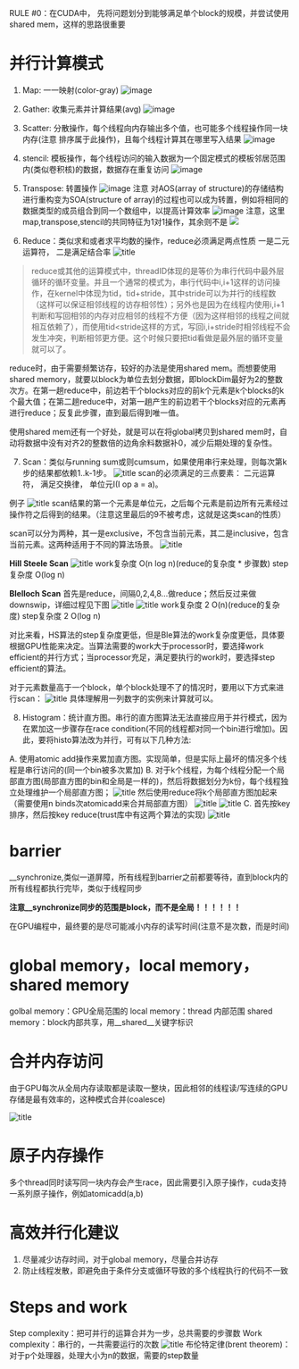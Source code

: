 RULE #0：在CUDA中， 先将问题划分到能够满足单个block的规模，并尝试使用shared mem，这样的思路很重要

# 并行计算模式

1. Map: 一一映射(color-gray) ![image](https://ask.qcloudimg.com/http-save/yehe-1215004/ro8uchdhvm.png?imageView2/2/w/1620)


2. Gather: 收集元素并计算结果(avg) ![image](https://ask.qcloudimg.com/http-save/yehe-1215004/c5ey0k4vyo.png?imageView2/2/w/1620)


3. Scatter: 分散操作，每个线程向内存输出多个值，也可能多个线程操作同一块内存(注意 排序属于此操作)，且每个线程计算其在哪里写入结果 ![image](https://ask.qcloudimg.com/http-save/yehe-1215004/9n28cfriur.png?imageView2/2/w/1620)


4. stencil: 模板操作，每个线程访问的输入数据为一个固定模式的模板邻居范围内(类似卷积核)的数据，数据存在重复访问 ![image](https://ask.qcloudimg.com/http-save/yehe-1215004/8b71jd6vot.png?imageView2/2/w/1620)


5. Transpose: 转置操作 ![image](https://ask.qcloudimg.com/http-save/yehe-1215004/c3epqiiyjt.png?imageView2/2/w/1620) 注意 对AOS(array of structure)的存储结构进行重构变为SOA(structure of array)的过程也可以成为转置，例如将相同的数据类型的成员组合到同一个数组中，以提高计算效率 ![image](https://ask.qcloudimg.com/http-save/yehe-1215004/wv2p3x9aku.png?imageView2/2/w/1620)
注意，这里map,transpose,stencil的共同特征为1对1操作，其余则不是
![](https://raw.githubusercontent.com/HViktorTsoi/gitnote-image/master/PicGo/Screenshot%20from%202020-02-26%2000-18-36.png)


6. Reduce：类似求和或者求平均数的操作，reduce必须满足两点性质 
一是二元运算符，
二是满足结合率 
![title](https://raw.githubusercontent.com/HViktorTsoi/gitnote-image/master/gitnote/2020/03/04/1583329953204-1583329953229.png)

> reduce或其他的运算模式中，threadID体现的是等价为串行代码中最外层循环的循环变量。并且一个通常的模式为，串行代码中i,i+1这样的访问操作，在kernel中体现为tid，tid+stride，其中stride可以为并行的线程数（这样可以保证相邻线程的访存相邻性）；另外也是因为在线程内使用i,i+1判断和写回相邻的内存对应相邻的线程不方便（因为这样相邻的线程之间就相互依赖了），而使用tid<stride这样的方式，写回i,i+stride时相邻线程不会发生冲突，判断相邻更方便。这个时候只要把tid看做是最外层的循环变量就可以了。

reduce时，由于需要频繁访存，较好的办法是使用shared mem。而想要使用shared memory，就要以block为单位去划分数据，即blockDim最好为2的整数次方。在第一趟reduce中，前边若干个blocks对应的前k个元素是k个blocks的k个最大值；在第二趟reduce中，对第一趟产生的前边若干个blocks对应的元素再进行reduce；反复此步骤，直到最后得到唯一值。

使用shared mem还有一个好处，就是可以在将global拷贝到shared mem时，自动将数据中没有对齐2的整数倍的边角余料数据补0，减少后期处理的复杂性。

7. Scan：类似与running sum或则cumsum，如果使用串行来处理，则每次第k步的结果都依赖1..k-1步。
![title](https://raw.githubusercontent.com/HViktorTsoi/gitnote-image/master/gitnote/2020/03/05/1583344225270-1583344225272.png)
scan的必须满足的三点要素：
二元运算符，
满足交换律，
单位元I(I op a = a)。

例子 ![title](https://raw.githubusercontent.com/HViktorTsoi/gitnote-image/master/gitnote/2020/03/05/1583343676119-1583343676122.png)
scan结果的第一个元素是单位元，之后每个元素是前边所有元素经过操作符之后得到的结果。（注意这里最后的9不被考虑，这就是这类scan的性质）

scan可以分为两种，其一是exclusive，不包含当前元素，其二是inclusive，包含当前元素。这两种适用于不同的算法场景。
![title](https://raw.githubusercontent.com/HViktorTsoi/gitnote-image/master/gitnote/2020/03/05/1583344351006-1583344351009.png)	

**Hill Steele Scan**
![title](https://raw.githubusercontent.com/HViktorTsoi/gitnote-image/master/gitnote/2020/03/08/1583669522412-1583669522435.png)
work复杂度 O(n log n)(reduce的复杂度 * 步骤数)
step复杂度 O(log n)

**Blelloch Scan**
首先是reduce，间隔0,2,4,8...做reduce；然后反过来做downswip，详细过程见下图
![title](https://raw.githubusercontent.com/HViktorTsoi/gitnote-image/master/gitnote/2020/03/08/1583670374959-1583670374962.png)
![title](https://raw.githubusercontent.com/HViktorTsoi/gitnote-image/master/gitnote/2020/03/08/1583673639883-1583673639886.png)
work复杂度 2 O(n)(reduce的复杂度)
step复杂度 2 O(log n)

对比来看，HS算法的step复杂度更低，但是Ble算法的work复杂度更低，具体要根据GPU性能来决定。当算法需要的work大于processor时，要选择work efficient的并行方式；当processor充足，满足要执行的work时，要选择step efficient的算法。

对于元素数量高于一个block，单个block处理不了的情况时，要用以下方式来进行scan：
![title](https://raw.githubusercontent.com/HViktorTsoi/gitnote-image/master/gitnote/2020/03/18/1584537762178-1584537762205.png)
具体理解用一列数字的实例来计算就可以。

8. Histogram：统计直方图。串行的直方图算法无法直接应用于并行模式，因为在累加这一步骤存在race condition(不同的线程都对同一个bin进行增加)。因此，要将histo算法改为并行，可有以下几种方法:

A. 使用atomic add操作来累加直方图。实现简单，但是实际上最坏的情况多个线程是串行访问的(同一个bin被多次累加)
B. 对于k个线程，为每个线程分配一个局部直方图(局部直方图的bin和全局是一样的)，然后将数据划分为k份，每个线程独立处理维护一个局部直方图；
![title](https://raw.githubusercontent.com/HViktorTsoi/gitnote-image/master/gitnote/2020/03/09/1583728950403-1583728950406.png)
然后使用reduce将k个局部直方图加起来（需要使用n binds次atomicadd来合并局部直方图）
![title](https://raw.githubusercontent.com/HViktorTsoi/gitnote-image/master/gitnote/2020/03/09/1583729104596-1583729104598.png)
![title](https://raw.githubusercontent.com/HViktorTsoi/gitnote-image/master/gitnote/2020/03/09/1583754051205-1583754051208.png)
C. 首先按key排序，然后按key reduce(trust库中有这两个算法的实现)
![title](https://raw.githubusercontent.com/HViktorTsoi/gitnote-image/master/gitnote/2020/03/09/1583749101668-1583749101672.png)

# barrier
__synchronize,类似一道屏障，所有线程到barrier之前都要等待，直到block内的所有线程都执行完毕，类似于线程同步

**注意__synchronize同步的范围是block，而不是全局！！！！！！**

在GPU编程中，最终要的是尽可能减小内存的读写时间(注意不是次数，而是时间)

# global memory，local memory，shared memory

golbal memory：GPU全局范围的
local memory：thread 内部范围
shared memory：block内部共享，用__shared__关键字标识

# 合并内存访问
由于GPU每次从全局内存读取都是读取一整块，因此相邻的线程读/写连续的GPU存储是最有效率的，这种模式合并(coalesce)

![title](https://raw.githubusercontent.com/HViktorTsoi/gitnote-image/master/gitnote/2020/03/02/1583158508705-1583158508735.png)

# 原子内存操作
多个thread同时读写同一块内存会产生race，因此需要引入原子操作，cuda支持一系列原子操作，例如atomicadd(a,b)

# 高效并行化建议
1. 尽量减少访存时间，对于global memory，尽量合并访存
2. 防止线程发散，即避免由于条件分支或循环导致的多个线程执行的代码不一致

# Steps and work
Step complexity：把可并行的运算合并为一步，总共需要的步骤数
Work complexity：串行的，一共需要运行的次数
![title](https://raw.githubusercontent.com/HViktorTsoi/gitnote-image/master/gitnote/2020/03/04/1583320390102-1583320390109.png)
布伦特定律(brent theorem)：对于p个处理器，处理大小为n的数据，需要的step数量
